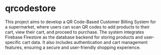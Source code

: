 # qrcodestore
This project aims to develop a QR Code-Based Customer Billing System for a supermarket, where users can scan QR codes to add products to their cart, view their cart, and proceed to purchase. The system integrates Firebase Firestore as the database backend for storing products and user-specific cart data. It also includes authentication and cart management features, ensuring a secure and user-friendly shopping experience.

